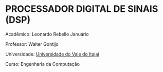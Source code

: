 # PROCESSADOR DIGITAL DE SINAIS (DSP)

Acadêmico: Leonardo Rebello Januário

Professor: Walter Gontijo

Universidade: [Universidade do Vale do Itajaí](https://www.univali.br/Paginas/default.aspx)

Curso: Engenharia da Computação
